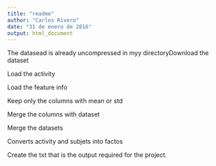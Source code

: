 ```yaml
---
title: "readme"
author: "Carlos Rivero"
date: "31 de enero de 2016"
output: html_document
---
```


The datasead is already uncompressed in myy directoryDownload the dataset

Load the activity

Load the feature info

Keep only the columns with mean or std 

Merge the columns with dataset

Merge the datasets

Converts activity and subjets into factos

Create the txt that is the output required for the project.
